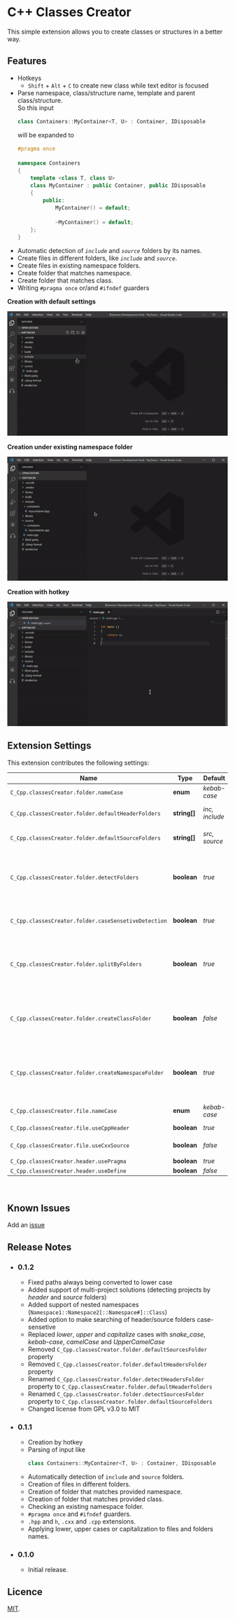 # C++ Classes Creator

This simple extension allows you to create classes or structures in a better way.

## Features
- Hotkeys
	- `Shift` + `Alt` + `C` to create new class while text editor is focused
- Parse namespace, class/structure name, template and parent class/structure.<br>
	So this input
	```C++
	class Containers::MyContainer<T, U> : Container, IDisposable
	```
	will be expanded to
	```C++
	#pragma once

	namespace Containers
	{
		template <class T, class U>
		class MyContainer : public Container, public IDisposable
		{
			public:
				MyContainer() = default;

				~MyContainer() = default;
		};
	}
	```
- Automatic detection of *`include`* and *`source`* folders by its names.
- Create files in different folders, like *`include`* and *`source`*.
- Create files in existing namespace folders.
- Create folder that matches namespace.
- Create folder that matches class.
- Writing `#pragma once` or/and `#ifndef` guarders

**Creation with default settings**

![Creation](https://github.com/Novaturion/cpp-classes-creator/blob/main/assets/readme/creation_default.gif?raw=true)

**Creation under existing namespace folder**

![Creation](https://github.com/Novaturion/cpp-classes-creator/blob/main/assets/readme/creation_namespace.gif?raw=true)

**Creation with hotkey**

![Creation with hotkey](https://github.com/Novaturion/cpp-classes-creator/blob/main/assets/readme/creation_ask.gif?raw=true)

## Extension Settings

This extension contributes the following settings:

| Name													| Type			| Default			| Description	|
| ---													| ---			| ---				| ---			|
| `C_Cpp.classesCreator.folder.nameCase`				| **enum**		| *kebab-case*		| Which case will be applied to folders.	|
| `C_Cpp.classesCreator.folder.defaultHeaderFolders`	| **string[]**	| *inc, include*	| List of *header* folder names to check in the root folder.	|
| `C_Cpp.classesCreator.folder.defaultSourceFolders`	| **string[]**	| *src, source*		| List of *source* folder names to check in the root folder.	|
| `C_Cpp.classesCreator.folder.detectFolders`			| **boolean**	| *true*			| Enable detection of *header* and *source* folders based on `defaultHeaderFolders` and `defaultSourceFolders` lists.	|
| `C_Cpp.classesCreator.folder.caseSensetiveDetection`	| **boolean**	| *true*			| Make detection of header and source folders case-sensetive.	|
| `C_Cpp.classesCreator.folder.splitByFolders`			| **boolean**	| *true*			| Create header file in detected *header* folder and source file in detected *source* folder. If doesn't exist, the root folder will be used.	|
| `C_Cpp.classesCreator.folder.createClassFolder`		| **boolean**	| *false*			| Create folder for the class. If `splitByFolders` is *true*, same folders will be created in *header* and *source* folders.	|
| `C_Cpp.classesCreator.folder.createNamespaceFolder`	| **boolean**	| *true*			| Create folder for the namespace. If `splitByFolders` is *true*, same folders will be created in *header* and *source* folders.	|
|														|				|					|	|
| `C_Cpp.classesCreator.file.nameCase`					| **enum**		| *kebab-case*		| Which case will be applied to files.	|
| `C_Cpp.classesCreator.file.useCppHeader`				| **boolean**	| *true*			| Use *.hpp* instead of *.h*.	|
| `C_Cpp.classesCreator.file.useCxxSource`				| **boolean**	| *false*			| Use *.cxx* instead of *.cpp*.	|
|														|				|					|	|
| `C_Cpp.classesCreator.header.usePragma`				| **boolean**	| *true*			| Use `#pragma once`.	|
| `C_Cpp.classesCreator.header.useDefine`				| **boolean**	| *false*			| Use `#ifndef`.	|

<br>

## Known Issues

Add an [issue](https://github.com/Novaturion/cpp-classes-creator/issues)

## Release Notes

- ### 0.1.2
	- Fixed paths always being converted to lower case
	- Added support of multi-project solutions (detecting projects by *header* and *source* folders)
	- Added support of nested namespaces (`Namespace1::Namespace2[::Namespace#]::Class`)
	- Added option to make searching of header/source folders case-sensetive
	- Replaced *lower*, *upper* and *capitalize* cases with *snake_case*, *kebab-case*, *camelCase* and *UpperCamelCase*
	- Removed `C_Cpp.classesCreator.folder.defaultSourcesFolder` property
	- Removed `C_Cpp.classesCreator.folder.defaultHeadersFolder` property
	- Renamed `C_Cpp.classesCreator.folder.detectHeadersFolder` property to `C_Cpp.classesCreator.folder.defaultHeaderFolders`
	- Renamed `C_Cpp.classesCreator.folder.detectSourcesFolder` property to `C_Cpp.classesCreator.folder.defaultSourceFolders`
	- Changed license from GPL v3.0 to MIT

- ### 0.1.1
	- Creation by hotkey
	- Parsing of input like
		```C++
		class Containers::MyContainer<T, U> : Container, IDisposable
		```
	- Automatically detection of `include` and `source` folders.
	- Creation of files in different folders.
	- Creation of folder that matches provided namespace.
	- Creation of folder that matches provided class.
	- Checking an existing namespace folder.
	- `#pragma once` and `#ifndef` guarders.
	- `.hpp` and `h`, `.cxx` and `.cpp` extensions.
	- Applying lower, upper cases or capitalization to files and folders names.

- ### 0.1.0
	- Initial release.

## Licence 

[MIT](https://github.com/Novaturion/cpp-classes-creator/blob/main/LICENSE).
